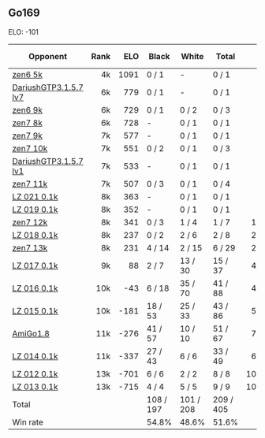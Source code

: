 ## Go169 ##

ELO: -101

Opponent | Rank | ELO | Black | White | Total | Win rate
---------|-----:|----:|-------|-------|-------|-------:
[zen6 5k](zen6%205k.md) | 4k | 1091 | 0 / 1 | - | 0 / 1 | 0.0%
[DariushGTP3.1.5.7 lv7](DariushGTP3.1.5.7%20lv7.md) | 6k | 779 | 0 / 1 | - | 0 / 1 | 0.0%
[zen6 9k](zen6%209k.md) | 6k | 729 | 0 / 1 | 0 / 2 | 0 / 3 | 0.0%
[zen7 8k](zen7%208k.md) | 6k | 728 | - | 0 / 1 | 0 / 1 | 0.0%
[zen7 9k](zen7%209k.md) | 7k | 577 | - | 0 / 1 | 0 / 1 | 0.0%
[zen7 10k](zen7%2010k.md) | 7k | 551 | 0 / 2 | 0 / 1 | 0 / 3 | 0.0%
[DariushGTP3.1.5.7 lv1](DariushGTP3.1.5.7%20lv1.md) | 7k | 533 | - | 0 / 1 | 0 / 1 | 0.0%
[zen7 11k](zen7%2011k.md) | 7k | 507 | 0 / 3 | 0 / 1 | 0 / 4 | 0.0%
[LZ 021 0.1k](LZ%20021%200.1k.md) | 8k | 363 | - | 0 / 1 | 0 / 1 | 0.0%
[LZ 019 0.1k](LZ%20019%200.1k.md) | 8k | 352 | - | 0 / 1 | 0 / 1 | 0.0%
[zen7 12k](zen7%2012k.md) | 8k | 341 | 0 / 3 | 1 / 4 | 1 / 7 | 14.3%
[LZ 018 0.1k](LZ%20018%200.1k.md) | 8k | 237 | 0 / 2 | 2 / 6 | 2 / 8 | 25.0%
[zen7 13k](zen7%2013k.md) | 8k | 231 | 4 / 14 | 2 / 15 | 6 / 29 | 20.7%
[LZ 017 0.1k](LZ%20017%200.1k.md) | 9k | 88 | 2 / 7 | 13 / 30 | 15 / 37 | 40.5%
[LZ 016 0.1k](LZ%20016%200.1k.md) | 10k | -43 | 6 / 18 | 35 / 70 | 41 / 88 | 46.6%
[LZ 015 0.1k](LZ%20015%200.1k.md) | 10k | -181 | 18 / 53 | 25 / 33 | 43 / 86 | 50.0%
[AmiGo1.8](AmiGo1.8.md) | 11k | -276 | 41 / 57 | 10 / 10 | 51 / 67 | 76.1%
[LZ 014 0.1k](LZ%20014%200.1k.md) | 11k | -337 | 27 / 43 | 6 / 6 | 33 / 49 | 67.3%
[LZ 012 0.1k](LZ%20012%200.1k.md) | 13k | -701 | 6 / 6 | 2 / 2 | 8 / 8 | 100.0%
[LZ 013 0.1k](LZ%20013%200.1k.md) | 13k | -715 | 4 / 4 | 5 / 5 | 9 / 9 | 100.0%
Total | | | 108 / 197 | 101 / 208 | 209 / 405 | 
Win rate| | | 54.8% | 48.6% | 51.6% | 
